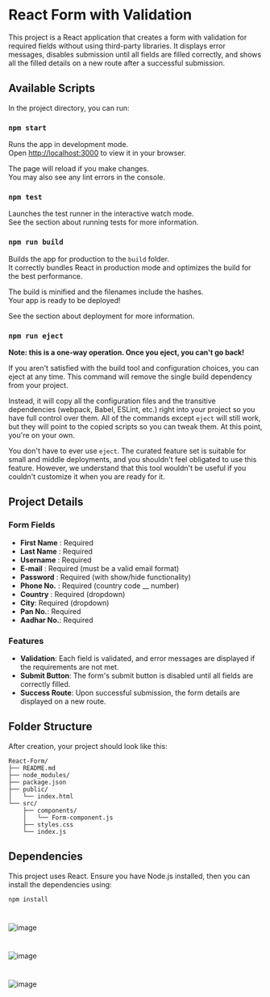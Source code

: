 # React Form with Validation

This project is a React application that creates a form with validation for required fields without using third-party libraries. It displays error messages, disables submission until all fields are filled correctly, and shows all the filled details on a new route after a successful submission.

## Available Scripts

In the project directory, you can run:

### `npm start`

Runs the app in development mode.  
Open [http://localhost:3000](http://localhost:3000) to view it in your browser.

The page will reload if you make changes.  
You may also see any lint errors in the console.

### `npm test`

Launches the test runner in the interactive watch mode.  
See the section about running tests for more information.

### `npm run build`

Builds the app for production to the `build` folder.  
It correctly bundles React in production mode and optimizes the build for the best performance.

The build is minified and the filenames include the hashes.  
Your app is ready to be deployed!

See the section about deployment for more information.

### `npm run eject`

**Note: this is a one-way operation. Once you eject, you can't go back!**

If you aren't satisfied with the build tool and configuration choices, you can eject at any time. This command will remove the single build dependency from your project.

Instead, it will copy all the configuration files and the transitive dependencies (webpack, Babel, ESLint, etc.) right into your project so you have full control over them. All of the commands except `eject` will still work, but they will point to the copied scripts so you can tweak them. At this point, you're on your own.

You don't have to ever use `eject`. The curated feature set is suitable for small and middle deployments, and you shouldn't feel obligated to use this feature. However, we understand that this tool wouldn't be useful if you couldn't customize it when you are ready for it.

## Project Details

### Form Fields

- **First Name** : Required
- **Last Name** : Required
- **Username** : Required
- **E-mail** : Required (must be a valid email format)
- **Password** : Required (with show/hide functionality)
- **Phone No.** : Required (country code __ number)
- **Country** : Required (dropdown)
- **City**: Required (dropdown)
- **Pan No.**: Required
- **Aadhar No.**: Required

### Features

- **Validation**: Each field is validated, and error messages are displayed if the requirements are not met.
- **Submit Button**: The form's submit button is disabled until all fields are correctly filled.
- **Success Route**: Upon successful submission, the form details are displayed on a new route.

## Folder Structure

After creation, your project should look like this:

```
React-Form/
├── README.md
├── node_modules/
├── package.json
├── public/
│   └── index.html
└── src/
    ├── components/
    │   └── Form-component.js
    ├── styles.css
    └── index.js
```


## Dependencies

This project uses React. Ensure you have Node.js installed, then you can install the dependencies using:

```bash
npm install
```

# 
![image](https://github.com/ravikant-diwakar/React-Form/assets/110620635/20183044-6a58-4791-a59f-374d88a843fd)

#
![image](https://github.com/ravikant-diwakar/React-Form/assets/110620635/5d99560e-29df-436a-bebe-56571ea36523)

#
![image](https://github.com/ravikant-diwakar/React-Form/assets/110620635/9cba489a-7bfe-437d-8761-9c68379208c1)
